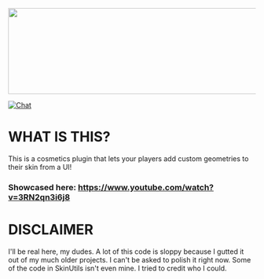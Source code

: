 <img src="https://i.imgur.com/orRM0Ao.png"  width="600" height="175">


[![Chat](https://img.shields.io/badge/chat-on%20discord-7289da.svg)](https://discord.gg/ADEz9KBAW9)

# WHAT IS THIS?
This is a cosmetics plugin that lets your players add custom geometries to their skin from a UI!
### Showcased here: https://www.youtube.com/watch?v=3RN2qn3i6j8

# DISCLAIMER
I'll be real here, my dudes. A lot of this code is sloppy because I gutted it out of my much older projects. I can't be asked to polish it right now. Some of the code in SkinUtils isn't even mine. I tried to credit who I could. 
